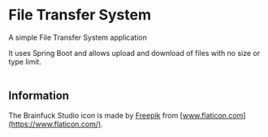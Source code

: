 # File Transfer System
A simple File Transfer System application

It uses Spring Boot and allows upload and download of files with no size or type limit.
<br><br>

## Information

The Brainfuck Studio icon is made by [Freepik](https://www.freepik.com) from [www.flaticon.com](https://www.flaticon.com/).
<br><br>
